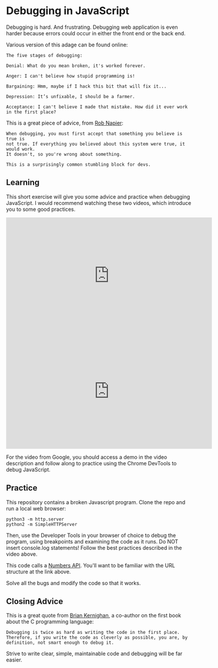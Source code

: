 # Debugging in JavaScript

Debugging is hard. And frustrating. Debugging web application is even harder because
errors could occur in either the front end or the back end.

Various version of this adage can be found online:

```
The five stages of debugging:

Denial: What do you mean broken, it's worked forever.

Anger: I can't believe how stupid programming is!

Bargaining: Hmm, maybe if I hack this bit that will fix it...

Depression: It’s unfixable, I should be a farmer.

Acceptance: I can't believe I made that mistake. How did it ever work in the first place?
```

This is a great piece of advice, from [Rob Napier](https://twitter.com/cocoaphony/status/1224364439429881856):

```
When debugging, you must first accept that something you believe is true is
not true. If everything you believed about this system were true, it would work.
It doesn't, so you're wrong about something.

This is a surprisingly common stumbling block for devs.
```

## Learning

This short exercise will give you some advice and practice when debugging JavaScript.
I would recommend watching these two videos, which introduce you to some good practices.

<iframe width="560" height="315" src="https://www.youtube.com/embed/ABlaMXkUwzY" frameborder="0" allow="accelerometer; autoplay; encrypted-media; gyroscope; picture-in-picture" allowfullscreen></iframe>

<iframe width="560" height="315" src="https://www.youtube.com/embed/H0XScE08hy8" frameborder="0" allow="accelerometer; autoplay; encrypted-media; gyroscope; picture-in-picture" allowfullscreen></iframe>

For the video from Google, you should access a demo in the video description and follow
along to practice using the Chrome DevTools to debug JavaScript.


## Practice

This repository contains a broken Javascript program. Clone the repo and run a
local web browser:

```
python3 -m http.server
python2 -m SimpleHTTPServer
```

Then, use the Developer Tools in your browser of choice to debug the program, using
breakpoints and examining the code as it runs. Do NOT insert console.log statements!
Follow the best practices described in the video above.

This code calls a [Numbers API](http://numbersapi.com/). You'll want to be familiar
with the URL structure at the link above.

Solve all the bugs and modify the code so that it works.

## Closing Advice

This is a great quote from [Brian Kernighan](https://www.cs.princeton.edu/~bwk/), a co-author on the first book about the C programming language:

```
Debugging is twice as hard as writing the code in the first place. Therefore, if you write the code as cleverly as possible, you are, by definition, not smart enough to debug it.
```

Strive to write clear, simple, maintainable code and debugging will be far easier.
